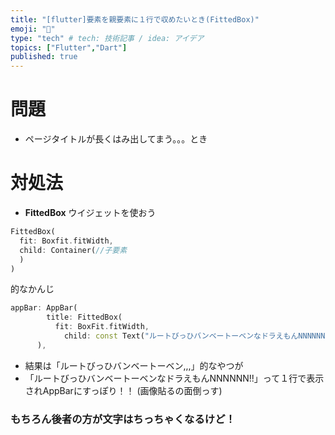 ```yaml
---
title: "[flutter]要素を親要素に１行で収めたいとき(FittedBox)"
emoji: "📝"
type: "tech" # tech: 技術記事 / idea: アイデア
topics: ["Flutter","Dart"]
published: true
---
```

# 問題
- ページタイトルが長くはみ出してまう。。。とき
# 対処法
- **FittedBox** ウイジェットを使おう
```dart
FittedBox(
  fit: Boxfit.fitWidth,
  child: Container(//子要素
  )
)
```
的なかんじ

```dart:main.dart
appBar: AppBar(
        title: FittedBox(
          fit: BoxFit.fitWidth,
            child: const Text("ルートびっひバンベートーベンなドラえもんNNNNNN!!")),
      ),
```
- 結果は「ルートびっひバンベートーベン,,,」的なやつが
- 「ルートびっひバンベートーベンなドラえもんNNNNNN!!」って１行で表示されAppBarにすっぽり！！
(画像貼るの面倒っす)

### もちろん後者の方が文字はちっちゃくなるけど！